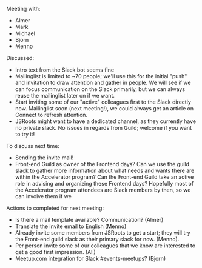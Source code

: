 Meeting with: 
- Almer
- Mark
- Michael
- Bjorn
- Menno

Discussed: 
- Intro text from the Slack bot seems fine
- Mailinglist is limited to ~70 people; we'll use this for the initial "push" and invitation to draw attention and gather in people. We will see if we can focus communication on the Slack primarily, but we can always reuse the mailinglist later on if we want.
- Start inviting some of our "active" colleagues first to the Slack directly now. Mailinglist soon (next meeting!), we could always get an article on Connect to refresh attention.
- JSRoots might want to have a dedicated channel, as they currently have no private slack. No issues in regards from Guild; welcome if you want to try it!

To discuss next time:
- Sending the invite mail!
- Front-end Guild as owner of the Frontend days? Can we use the guild slack to gather more information about what needs and wants there are within the Accelerator program? Can the Front-end Guild take an active role in advising and organizing these Frontend days? Hopefully most of the Accelerator program attendees are Slack members by then, so we can involve them if we

Actions to completed for next meeting:
- Is there a mail template available? Communication? (Almer)
- Translate the invite email to English (Menno)
- Already invite some members from JSRoots to get a start; they will try the Front-end guild slack as their primary slack for now. (Menno).
- Per person invite some of our colleagues that we know are interested to get a good first impression. (All)
- Meetup.com integration for Slack #events-meetups? (Bjorn)